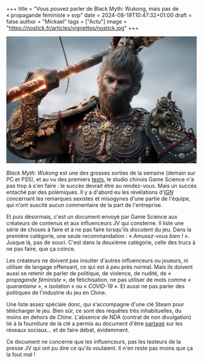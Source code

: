 +++
title = "Vous pouvez parler de Black Myth: Wukong, mais pas de « propagande féministe » svp"
date = 2024-08-19T10:47:32+01:00
draft = false
author = "Mickael"
tags = ["Actu"]
image = "https://nostick.fr/articles/vignettes/nostick.jpg"
+++

![Black Myth: Wukong](black-myth-wukong.jpg "Soyez sympa avec le gouvernement chinois aussi.")

*Black Myth: Wukong* est une des grosses sorties de la semaine (demain sur PC et PS5), et au vu des premiers [tests](https://opencritic.com/game/17160/black-myth-wukong), le studio chinois Game Science n'a pas trop à s'en faire : le succès devrait être au rendez-vous. Mais un succès entaché par des polémiques. Il y a d'abord eu les révélations d'*[IGN](https://www.ign.com/articles/how-black-myth-wukong-developers-history-of-sexism-is-complicating-its-journey-to-the-west)* concernant les remarques sexistes et misogynes d'une partie de l'équipe, qui n'ont suscité aucun commentaire de la part de l'entreprise.

Et puis désormais, c'est un document envoyé par Game Science aux créateurs de contenus et aux influenceurs JV qui consterne. Il liste une série de choses à faire et à ne pas faire lorsqu'ils discutent du jeu. Dans la première catégorie, une seule recommandation : « *Amusez-vous bien !* ». Jusque là, pas de souci. C'est dans la deuxième catégorie, celle des trucs à ne pas faire, que ça coince.

Les créateurs ne doivent pas insulter d'autres influenceurs ou joueurs, ni utiliser de langage offensant, ce qui est à peu près normal. Mais ils doivent aussi se retenir de parler de politique, de violence, de nudité, de « *propagande féministe* », de fétichisation, ne pas utiliser de mots comme « *quarantaine* », « *isolation* » ou « *COVID-19* ». Et aussi ne pas parler des politiques de l'industrie du jeu en Chine.

Une liste assez spéciale donc, qui s'accompagne d'une clé Steam pour télécharger le jeu. Bien sûr, ce sont des requêtes très inhabituelles, du moins en dehors de Chine. L'absence de NDA (contrat de non divulgation) lié à la fourniture de la clé a permis au document d'être [partagé](https://x.com/PaulTassi/status/1825193786273681489) sur les réseaux sociaux… et de faire débat, évidemment.

Ce document ne concerne que les influenceurs, pas les testeurs de la presse JV qui ont pu dire ce qu'ils voulaient. Il n'en reste pas moins que ça la fout mal !
